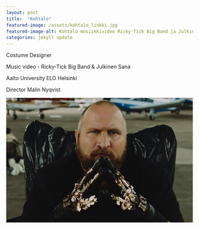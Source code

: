 ```yaml
---
layout: post
title:  "Kohtalo"
featured-image: /assets/kohtalo_linkki.jpg
featured-image-alt: Kohtalo musiikkivideo Ricky-Tick Big Band ja Julkinen Sana
categories: jekyll update
---
```

Costume Designer

Music video - Ricky-Tick Big Band & Julkinen Sana

Aalto University ELO Helsinki

Director Malin Nyqvist

![alt text](/assets/kohtalo_linkki.jpg)